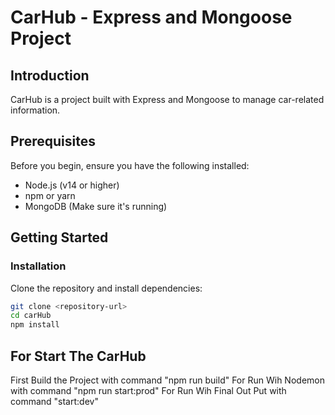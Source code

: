 # CarHub - Express and Mongoose Project

## Introduction
CarHub is a project built with Express and Mongoose to manage car-related information.

## Prerequisites
Before you begin, ensure you have the following installed:

- Node.js (v14 or higher)
- npm or yarn
- MongoDB (Make sure it's running)

## Getting Started

### Installation

Clone the repository and install dependencies:

```bash
git clone <repository-url>
cd carHub
npm install
```

## For Start The CarHub
First Build the Project with command "npm run build"
For Run Wih Nodemon with command "npm run start:prod"
For Run Wih Final Out Put with command "start:dev"

